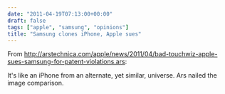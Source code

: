```yaml
---
date: "2011-04-19T07:13:00+00:00"
draft: false
tags: ["apple", "samsung", "opinions"]
title: "Samsung clones iPhone, Apple sues"
---
```

From http://arstechnica.com/apple/news/2011/04/bad-touchwiz-apple-sues-samsung-for-patent-violations.ars:

It's like an iPhone from an alternate, yet similar, universe. Ars nailed the image comparison.

